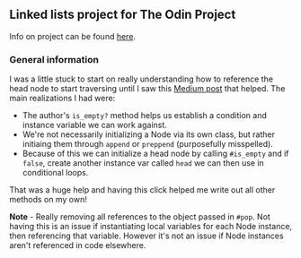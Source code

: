 ## Linked lists project for The Odin Project
Info on project can be found [here](https://www.theodinproject.com/lessons/ruby-linked-lists).

### General information
I was a little stuck to start on really understanding how to reference the head node to start traversing until I saw this [Medium post](https://medium.com/analytics-vidhya/implement-a-linked-list-in-ruby-2aae925acd9c) that helped. The main realizations I had were:
- The author's `is_empty?` method helps us establish a condition and instance variable we can work against.
- We're not necessarily initializing a Node via its own class, but rather initiaing them through `append` or `preppend` (purposefully misspelled).
- Because of this we can initialize a head node by calling `#is_empty` and if `false`, create another instance var called `head` we can then use in conditional loops.

That was a huge help and having this click helped me write out all other methods on my own!

**Note** - Really removing all references to the object passed in `#pop`. Not having this is an issue if instantiating local variables for each Node instance, then referencing that variable. However it's not an issue if Node instances aren't referenced in code elsewhere.
